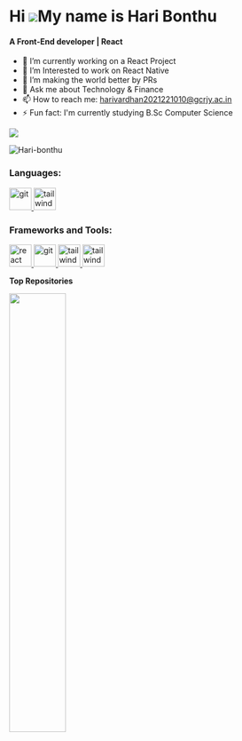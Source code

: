 Hi ![](https://user-images.githubusercontent.com/18350557/176309783-0785949b-9127-417c-8b55-ab5a4333674e.gif)My name is Hari Bonthu
======================================================================================================================================
<h4>A Front-End developer | React</h4>

- 🔭 I’m currently working on a React Project
- 🌱 I’m Interested to work on React Native
- 👯 I’m making the world better by PRs 
- 💬 Ask me about Technology & Finance
- 📫 How to reach me: harivardhan2021221010@gcrjy.ac.in
- ⚡ Fun fact: I'm currently studying B.Sc Computer Science

<a href="https://www.github.com/Hari-bonthu" target="_blank" rel="noreferrer"><img
src="https://img.shields.io/github/followers/Hari-bonthu?logo=github&style=for-the-badge&color=0891b2&labelColor=1c1917" /></a>
<p align="left"> <img src="https://komarev.com/ghpvc/?username=Hari-bonthu&label=Profile%20views&color=0e75b6&style=flat" alt="Hari-bonthu" /> </p>

<h3 align="left">Languages:</h3>
<p align="left">   <a href="https://git-scm.com/" target="_blank" rel="noreferrer"> <img src="https://cdn-icons-png.flaticon.com/512/226/226777.png" alt="git" width="40" height="40" /> </a> 
 <a href="https://tailwindcss.com/" target="_blank" rel="noreferrer"> <img src="https://www.vectorlogo.zone/logos/tailwindcss/tailwindcss-icon.svg" alt="tailwind" width="40" height="40"/> </a> 
</p>

<h3 align="left">Frameworks and Tools:</h3>
<p align="left"> <a href="https://reactjs.org/" target="_blank" rel="noreferrer"> <img src="https://upload.wikimedia.org/wikipedia/commons/thumb/a/a7/React-icon.svg/2300px-React-icon.svg.png" alt="react" width="40" height="40"/> </a> 
 <a href="https://git-scm.com/" target="_blank" rel="noreferrer"> <img src="https://img.icons8.com/nolan/512/github.png" alt="git" width="40" height="40"/> </a>
 <a href="https://tailwindcss.com/" target="_blank" rel="noreferrer"> <img src="https://www.vectorlogo.zone/logos/tailwindcss/tailwindcss-icon.svg" alt="tailwind" width="40" height="40"/> </a> 
 <a href="https://tailwindcss.com/" target="_blank" rel="noreferrer"> <img src="https://seeklogo.com/images/N/nodejs-logo-FBE122E377-seeklogo.com.png" alt="tailwind" width="40" height="40"/> </a> </a>
  </p>

<b>Top Repositories</b>

<div width="100%" align="center"><a href="https://github.com/Hari-bonthu/CodeAlpha/" align="left"><img align="left" width="45%" src="https://github-readme-stats.vercel.app/api/pin/?username=Hari-bonthu&repo=CodeAlpha&title_color=22c55e&text_color=ffffff&icon_color=0891b2&bg_color=1c1917&hide_border=true&locale=en" /></a></div><br /><br /><br /><br /><br /><br /><br />
